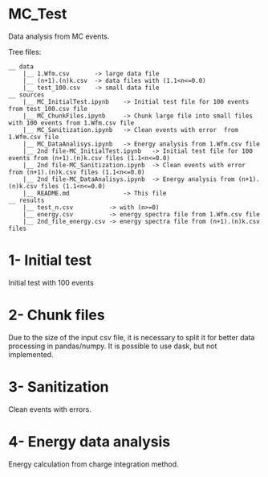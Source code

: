 # MC_Test
Data analysis from MC events.

Tree files:
```
__ data
    |__ 1.Wfm.csv       -> large data file
    |__ (n+1).(n)k.csv  -> data files with (1.1<n<=0.0)
    |__ test_100.csv    -> small data file
__ sources
    |__ MC_InitialTest.ipynb    -> Initial test file for 100 events from test_100.csv file
    |__ MC_ChunkFiles.ipynb     -> Chunk large file into small files with 100 events from 1.Wfm.csv file
    |__ MC_Sanitization.ipynb   -> Clean events with error  from 1.Wfm.csv file
    |__ MC_DataAnalisys.ipynb   -> Energy analysis from 1.Wfm.csv file
    |__ 2nd file-MC_InitialTest.ipynb   -> Initial test file for 100 events from (n+1).(n)k.csv files (1.1<n<=0.0)
    |__ 2nd file-MC_Sanitization.ipynb  -> Clean events with error from (n+1).(n)k.csv files (1.1<n<=0.0)
    |__ 2nd file-MC_DataAnalisys.ipynb  -> Energy analysis from (n+1).(n)k.csv files (1.1<n<=0.0)
    |__ README.md               -> This file
__ results
    |__ test_n.csv          -> with (n>=0)
    |__ energy.csv          -> energy spectra file from 1.Wfm.csv file
    |__ 2nd_file_energy.csv -> energy spectra file from (n+1).(n)k.csv files

```

# 1- Initial test
Initial test with 100 events

# 2- Chunk files
Due to the size of the input csv file, it is necessary to split it for better data processing in pandas/numpy.
It is possible to use dask, but not implemented.

# 3- Sanitization
Clean events with errors.

# 4- Energy data analysis
Energy calculation from charge integration method.
